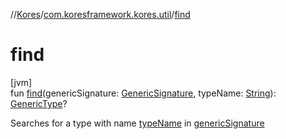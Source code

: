 //[Kores](../../index.md)/[com.koresframework.kores.util](index.md)/[find](find.md)

# find

[jvm]\
fun [find](find.md)(genericSignature: [GenericSignature](../com.koresframework.kores.generic/-generic-signature/index.md), typeName: [String](https://kotlinlang.org/api/latest/jvm/stdlib/kotlin/-string/index.html)): [GenericType](../com.koresframework.kores.type/-generic-type/index.md)?

Searches for a type with name [typeName](find.md) in [genericSignature](find.md)
